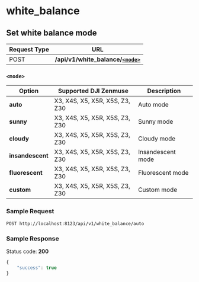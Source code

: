 white_balance
=====

Set white balance mode
------------------

Request Type | URL 
-------------|-----
POST | **/api/v1/white_balance/[`<mode>`](#-mode-)**

### `<mode>`

Option | Supported DJI Zenmuse | Description
-------|-----------------------|--------------------
**auto**  | X3, X4S, X5, X5R, X5S, Z3, Z30 | Auto mode
**sunny** | X3, X4S, X5, X5R, X5S, Z3, Z30 | Sunny mode
**cloudy** | X3, X4S, X5, X5R, X5S, Z3, Z30 | Cloudy mode
**insandescent** | X3, X4S, X5, X5R, X5S, Z3, Z30 | Insandescent mode
**fluorescent** | X3, X4S, X5, X5R, X5S, Z3, Z30 | Fluorescent mode
**custom** | X3, X4S, X5, X5R, X5S, Z3, Z30 | Custom mode

### Sample Request

```http
POST http://localhost:8123/api/v1/white_balance/auto
```

### Sample Response

Status code: **200**

```javascript
{
    "success": true
}
```


